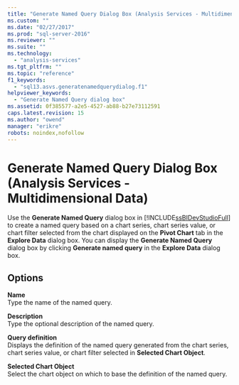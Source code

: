 ```yaml
---
title: "Generate Named Query Dialog Box (Analysis Services - Multidimensional Data) | Microsoft Docs"
ms.custom: ""
ms.date: "02/27/2017"
ms.prod: "sql-server-2016"
ms.reviewer: ""
ms.suite: ""
ms.technology: 
  - "analysis-services"
ms.tgt_pltfrm: ""
ms.topic: "reference"
f1_keywords: 
  - "sql13.asvs.generatenamedquerydialog.f1"
helpviewer_keywords: 
  - "Generate Named Query dialog box"
ms.assetid: 0f385577-a2e5-4527-ab88-b27e73112591
caps.latest.revision: 15
ms.author: "owend"
manager: "erikre"
robots: noindex,nofollow
---
```

# Generate Named Query Dialog Box (Analysis Services - Multidimensional Data)
  Use the **Generate Named Query** dialog box in [!INCLUDE[ssBIDevStudioFull](../a9notintoc/includes/ssbidevstudiofull-md.md)] to create a named query based on a chart series, chart series value, or chart filter selected from the chart displayed on the **Pivot Chart** tab in the **Explore Data** dialog box. You can display the **Generate Named Query** dialog box by clicking **Generate named query** in the **Explore Data** dialog box.  
  
## Options  
 **Name**  
 Type the name of the named query.  
  
 **Description**  
 Type the optional description of the named query.  
  
 **Query definition**  
 Displays the definition of the named query generated from the chart series, chart series value, or chart filter selected in **Selected Chart Object**.  
  
 **Selected Chart Object**  
 Select the chart object on which to base the definition of the named query.  
  
  